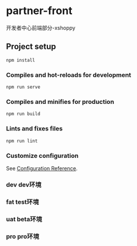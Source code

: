 # partner-front

开发者中心前端部分-xshoppy

## Project setup
```
npm install
```

### Compiles and hot-reloads for development
```
npm run serve
```

### Compiles and minifies for production
```
npm run build
```

### Lints and fixes files
```
npm run lint
```

### Customize configuration
See [Configuration Reference](https://cli.vuejs.org/config/).

### dev  dev环境
### fat  test环境
### uat  beta环境
### pro  pro环境